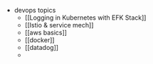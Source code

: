 - devops topics
	- [[Logging in Kubernetes with EFK Stack]]
	- [[Istio & service mech]]
	- [[aws basics]]
	- [[docker]]
	- [[datadog]]
	-